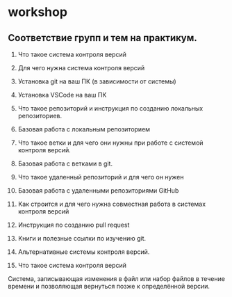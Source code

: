 # workshop

## Соответствие групп и тем на практикум.

1. Что такое система контроля версий
2. Для чего нужна система контроля версий
3. Установка git на ваш ПК (в зависимости от системы)
4. Установка VSCode на ваш ПК
5. Что такое репозиторий и инструкция по созданию локальных репозиториев.
6. Базовая работа с локальным репозиторием
7. Что такое ветки и для чего они нужны при работе с системой контроля версий.
8. Базовая работа с ветками в git.
9. Что такое удаленный репозиторий и для чего он нужен
10. Базовая работа с удаленными репозиториями GitHub
11. Как строится и для чего нужна совместная работа в системах контроля версий
12. Инструкция по созданию pull request
13. Книги и полезные ссылки по изучению git.
14. Альтернативные системы контроля версий.

1. Что такое система контроля версий

Система, записывающая изменения в файл или набор файлов в течение времени и позволяющая вернуться позже к определённой версии.